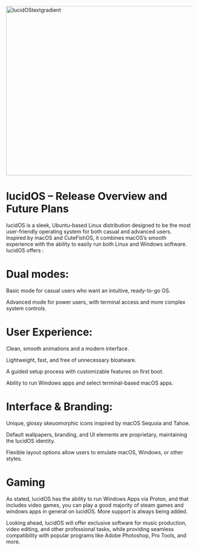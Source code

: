 <img width="1835" height="459" alt="lucidOStextgradient" src="https://github.com/user-attachments/assets/f7da42ae-0af3-4c82-8711-37f09fe0858f" />

# lucidOS – Release Overview and Future Plans

lucidOS is a sleek, Ubuntu-based Linux distribution designed to be the most user-friendly operating system for both casual and advanced users. Inspired by macOS and CuteFishOS, it combines macOS’s smooth experience with the ability to easily run both Linux and Windows software. lucidOS offers :

# Dual modes:

Basic mode for casual users who want an intuitive, ready-to-go OS.

Advanced mode for power users, with terminal access and more complex system controls.



# User Experience:

Clean, smooth animations and a modern interface.

Lightweight, fast, and free of unnecessary bloatware.

A guided setup process with customizable features on first boot.

Ability to run Windows apps and select terminal-based macOS apps.



# Interface & Branding:

Unique, glossy skeuomorphic icons inspired by macOS Sequoia and Tahoe.

Default wallpapers, branding, and UI elements are proprietary, maintaining the lucidOS identity.

Flexible layout options allow users to emulate macOS, Windows, or other styles. 


# Gaming
As stated, lucidOS has the ability to run Windows Apps via Proton, and that includes video games, you can play a good majority of steam games and windows apps in general on lucidOS. More support is always being added.




Looking ahead, lucidOS will offer exclusive software for music production, video editing, and other professional tasks, while providing seamless compatibility with popular programs like Adobe Photoshop, Pro Tools, and more.

